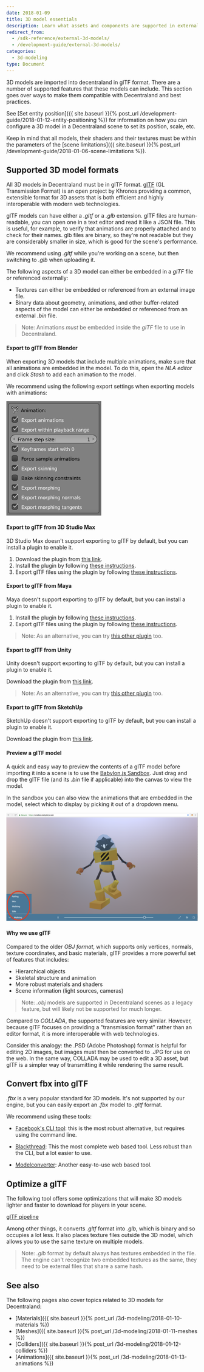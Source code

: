 ```yaml
---
date: 2018-01-09
title: 3D model essentials
description: Learn what assets and components are supported in external 3D models and how to configure them before importing them to Decentraland.
redirect_from:
  - /sdk-reference/external-3d-models/
  - /development-guide/external-3d-models/
categories:
  - 3d-modeling
type: Document
---
```


3D models are imported into decentraland in glTF format. There are a number of supported features that these models can include. This section goes over ways to make them compatible with Decentraland and best practices.

See [Set entity position]({{ site.baseurl }}{% post_url /development-guide/2018-01-12-entity-positioning %}) for information on how you can configure a 3D model in a Decentraland scene to set its position, scale, etc.

Keep in mind that all models, their shaders and their textures must be within the parameters of the [scene limitations]({{ site.baseurl }}{% post_url /development-guide/2018-01-06-scene-limitations %}).

## Supported 3D model formats

All 3D models in Decentraland must be in glTF format. [glTF](https://www.khronos.org/gltf) (GL Transmission Format) is an open project by Khronos providing a common, extensible format for 3D assets that is both efficient and highly interoperable with modern web technologies.

glTF models can have either a _.gltf_ or a _.glb_ extension. glTF files are human-readable, you can open one in a text editor and read it like a JSON file. This is useful, for example, to verify that animations are properly attached and to check for their names. glb files are binary, so they're not readable but they are considerably smaller in size, which is good for the scene's performance.

We recommend using _.gltf_ while you're working on a scene, but then switching to _.glb_ when uploading it.

The following aspects of a 3D model can either be embedded in a _glTF_ file or referenced externally:

- Textures can either be embedded or referenced from an external image file.
- Binary data about geometry, animations, and other buffer-related aspects of the model can either be embedded or referenced from an external _.bin_ file.

> Note: Animations _must_ be embedded inside the _glTF_ file to use in Decentraland.

#### Export to glTF from Blender

When exporting 3D models that include multiple animations, make sure that all animations are embedded in the model. To do this, open the _NLA editor_ and click _Stash_ to add each animation to the model.

We recommend using the following export settings when exporting models with animations:

<img src="/images/media/blender-export-settings-animations.png" alt="Blender export menu" width="250"/>

#### Export to glTF from 3D Studio Max

3D Studio Max doesn't support exporting to glTF by default, but you can install a plugin to enable it.

1. Download the plugin from [this link](https://github.com/BabylonJS/Exporters/tree/master/3ds%20Max).
2. Install the plugin by following [these instructions](http://doc.babylonjs.com/resources/3dsmax#how-to-install-the-3ds-max-plugin).
3. Export glTF files using the plugin by following [these instructions](http://doc.babylonjs.com/resources/3dsmax_to_gltf).

#### Export to glTF from Maya

Maya doesn't support exporting to glTF by default, but you can install a plugin to enable it.

1. Install the plugin by following [these instructions](http://doc.babylonjs.com/resources/maya).
2. Export glTF files using the plugin by following [these instructions](http://doc.babylonjs.com/resources/maya_to_gltf#pbr-materials).

> Note: As an alternative, you can try [this other plugin](https://github.com/WonderMediaProductions/Maya2glTF) too.

#### Export to glTF from Unity

Unity doesn't support exporting to glTF by default, but you can install a plugin to enable it.

Download the plugin from [this link](https://github.com/sketchfab/Unity-glTF-Exporter).

> Note: As an alternative, you can try [this other plugin](https://assetstore.unity.com/packages/tools/utilities/collada-exporter-for-unity2017-99793) too.

#### Export to glTF from SketchUp

SketchUp doesn't support exporting to glTF by default, but you can install a plugin to enable it.

Download the plugin from [this link](https://extensions.sketchup.com/en/content/gltf-exporter).

#### Preview a glTF model

A quick and easy way to preview the contents of a glTF model before importing it into a scene is to use the [Babylon.js Sandbox](https://sandbox.babylonjs.com/). Just drag and drop the glTF file (and its _.bin_ file if applicable) into the canvas to view the model.

In the sandbox you can also view the animations that are embedded in the model, select which to display by picking it out of a dropdown menu.

![](/images/media/babylon-sandbox.png)

#### Why we use glTF

Compared to the older _OBJ format_, which supports only vertices, normals, texture coordinates, and basic materials,
glTF provides a more powerful set of features that includes:

- Hierarchical objects
- Skeletal structure and animation
- More robust materials and shaders
- Scene information (light sources, cameras)

> Note: _.obj_ models are supported in Decentraland scenes as a legacy feature, but will likely not be supported for much longer.

Compared to _COLLADA_, the supported features are very similar. However, because glTF focuses on providing a
"transmission format" rather than an editor format, it is more interoperable with web technologies.

Consider this analogy: the .PSD (Adobe Photoshop) format is helpful for editing 2D images, but images must then be converted to .JPG for use
on the web. In the same way, COLLADA may be used to edit a 3D asset, but glTF is a simpler way of transmitting it while rendering the same result.

## Convert fbx into glTF

_.fbx_ is a very popular standard for 3D models. It's not supported by our engine, but you can easily export an _.fbx_ model to _.gltf_ format.

We recommend using these tools:

- [Facebook's CLI tool](https://github.com/facebookincubator/FBX2glTF): this is the most robust alternative, but requires using the command line.

- [Blackthread](https://blackthread.io/gltf-converter): This the most complete web based tool. Less robust than the CLI, but a lot easier to use.

* [Modelconverter](https://modelconverter.com/convert.html): Another easy-to-use web based tool.

## Optimize a glTF

The following tool offers some optimizations that will make 3D models lighter and faster to download for players in your scene.

[glTF pipeline](https://github.com/AnalyticalGraphicsInc/gltf-pipeline)

Among other things, it converts _.gltf_ format into _.glb_, which is binary and so occupies a lot less. It also places texture files outside the 3D model, which allows you to use the same texture on multiple models.

> Note: _.glb_ format by default always has textures embedded in the file. The engine can't recognize two embedded textures as the same, they need to be external files that share a same hash.

## See also

The following pages also cover topics related to 3D models for Decentraland:

- [Materials]({{ site.baseurl }}{% post_url /3d-modeling/2018-01-10-materials %})
- [Meshes]({{ site.baseurl }}{% post_url /3d-modeling/2018-01-11-meshes %})
- [Colliders]({{ site.baseurl }}{% post_url /3d-modeling/2018-01-12-colliders %})
- [Animations]({{ site.baseurl }}{% post_url /3d-modeling/2018-01-13-animations %})
